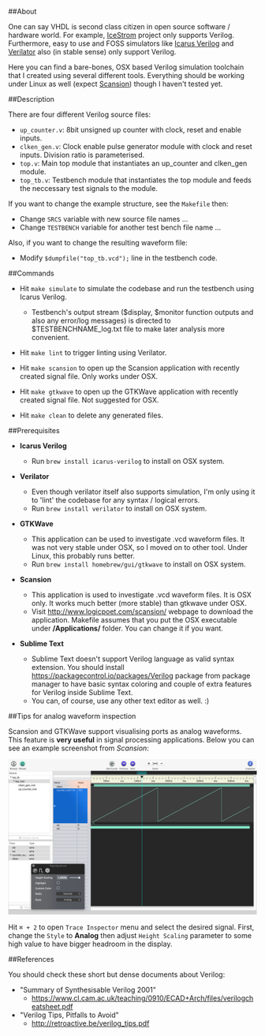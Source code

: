 ##About

One can say VHDL is second class citizen in open source software / hardware world. For example, [IceStrom](http://www.clifford.at/icestorm) project only supports Verilog. Furthermore, easy to use and FOSS simulators like [Icarus Verilog](http://iverilog.icarus.com/) and [Verilator](http://www.veripool.org/wiki/verilator) also (in stable sense) only support Verilog.

Here you can find a bare-bones, OSX based Verilog simulation toolchain that I created using several different tools. Everything should be working under Linux as well (expect [Scansion](http://www.logicpoet.com/scansion)) though I haven't tested yet.

##Description

There are four different Verilog source files:

* `up_counter.v`: 8bit unsigned up counter with clock, reset and enable inputs.
* `clken_gen.v`: Clock enable pulse generator module with clock and reset inputs. Division ratio is parameterised.
* `top.v`: Main top module that instantiates an up_counter and clken_gen module.
* `top_tb.v`: Testbench module that instantiates the top module and feeds the neccessary test signals to the module.

If you want to change the example structure, see the `Makefile` then:

* Change `SRCS` variable with new source file names ...
* Change `TESTBENCH` variable for another test bench file name ...

Also, if you want to change the resulting waveform file:

* Modify `$dumpfile("top_tb.vcd");` line in the testbench code.

##Commands

- Hit `make simulate` to simulate the codebase and run the testbench using Icarus Verilog.
	- Testbench's output stream ($display, $monitor function outputs and also any error/log messages) is directed to $TESTBENCHNAME_log.txt file to make later analysis more convenient.

- Hit `make lint` to trigger linting using Verilator.

- Hit `make scansion` to open up the Scansion application with recently created signal file. Only works under OSX.

- Hit `make gtkwave` to open up the GTKWave application with recently created signal file. Not suggested for OSX.

- Hit `make clean` to delete any generated files.

##Prerequisites

* **Icarus Verilog**
	- Run `brew install icarus-verilog` to install on OSX system.

* **Verilator**
	- Even though verilator itself also supports simulation, I'm only using it to 'lint' the codebase for any syntax / logical errors.
	- Run `brew install verilator` to install on OSX system.

* **GTKWave**
	- This application can be used to investigate .vcd waveform files. It was not very stable under OSX, so I moved on to other tool. Under Linux, this probably runs better.
	- Run `brew install homebrew/gui/gtkwave` to install on OSX system.

* **Scansion**
	- This application is used to investigate .vcd waveform files. It is OSX only. It works much better (more stable) than gtkwave under OSX.
	- Visit <http://www.logicpoet.com/scansion/> webpage to download the application. Makefile assumes that you put the OSX executable under **/Applications/** folder. You can change it if you want.

* **Sublime Text**
	- Sublime Text doesn't support Verilog language as valid syntax extension. You should install <https://packagecontrol.io/packages/Verilog> package from package manager to have basic syntax coloring and couple of extra features for Verilog inside Sublime Text.
	- You can, of course, use any other text editor as well. :)

##Tips for analog waveform inspection

Scansion and GTKWave support visualising ports as analog waveforms. This feature is **very useful** in signal processing applications. Below you can see an example screenshot from *Scansion*:

![](./img/analog_waveform.png)

Hit `⌘ + 2` to open `Trace Inspector` menu and select the desired signal. First, change the `Style` to **Analog** then adjust `Height Scaling` parameter to some high value to have bigger headroom in the display.

##References

You should check these short but dense documents about Verilog:

* "Summary of Synthesisable Verilog 2001"
	* <https://www.cl.cam.ac.uk/teaching/0910/ECAD+Arch/files/verilogcheatsheet.pdf>
* "Verilog Tips, Pitfalls to Avoid"
	*  <http://retroactive.be/verilog_tips.pdf>

